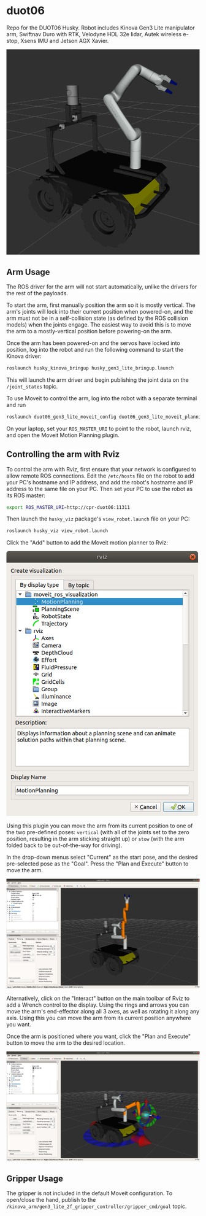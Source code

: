 duot06
========

Repo for the DUOT06 Husky.  Robot includes Kinova Gen3 Lite manipulator arm, Swiftnav Duro with RTK, Velodyne HDL 32e
lidar, Autek wireless e-stop, Xsens IMU and Jetson AGX Xavier.

![The Robot](doc/duot06_urdf.png "The customized robot model")


Arm Usage
-----------

The ROS driver for the arm will not start automatically, unlike the drivers for the rest of the payloads.

To start the arm, first manually position the arm so it is mostly vertical.  The arm's joints will lock into their
current position when powered-on, and the arm must not be in a self-collision state (as defined by the ROS collision
models) when the joints engage.  The easiest way to avoid this is to move the arm to a mostly-vertical position
before powering-on the arm.

Once the arm has been powered-on and the servos have locked into position, log into the robot and run the following
command to start the Kinova driver:

```bash
roslaunch husky_kinova_bringup husky_gen3_lite_bringup.launch
```

This will launch the arm driver and begin publishing the joint data on the `/joint_states` topic.

To use Moveit to control the arm, log into the robot with a separate terminal and run

```bash
roslaunch duot06_gen3_lite_moveit_config duot06_gen3_lite_moveit_planning_execution.launch
```

On your laptop, set your `ROS_MASTER_URI` to point to the robot, launch rviz, and open the Moveit Motion Planning
plugin.


Controlling the arm with Rviz
------------------------------

To control the arm with Rviz, first ensure that your network is configured to allow remote ROS connections.  Edit the
`/etc/hosts` file on the robot to add your PC's hostname and IP address, and add the robot's hostname and IP address
to the same file on your PC.  Then set your PC to use the robot as its ROS master:

```bash
export ROS_MASTER_URI=http://cpr-duot06:11311
```

Then launch the `husky_viz` package's `view_robot.launch` file on your PC:

```bash
roslaunch husky_viz view_robot.launch
```

Click the "Add" button to add the Moveit motion planner to Rviz:

![Rviz Add](doc/rviz_add.png "Adding the motion planner")

Using this plugin you can move the arm from its current position to one of the two pre-defined poses: `vertical` (with
all of the joints set to the zero position, resulting in the arm sticking straight up) or `stow` (with the arm folded
back to be out-of-the-way for driving).

In the drop-down menus select "Current" as the start pose, and the desired pre-selected pose as the "Goal".  Press the
"Plan and Execute" button to move the arm.

![Rviz Preset Poses](doc/rviz_stow_to_vertical.png "Using the pre-set poses")

Alternatively, click on the "Interact" button on the main toolbar of Rviz to add a Wrench control to the display.
Using the rings and arrows you can move the arm's end-effector along all 3 axes, as well as rotating it along any
axis.  Using this you can move the arm from its current position anywhere you want.

Once the arm is positioned where you want, click the "Plan and Execute" button to move the arm to the desired location.

![Rviz Interaction](doc/moveit_interaction.png "Interactive controls for MoveIt")


Gripper Usage
--------------

The gripper is not included in the default Moveit configuration.  To open/close the hand, publish to the
`/kinova_arm/gen3_lite_2f_gripper_controller/gripper_cmd/goal` topic.
